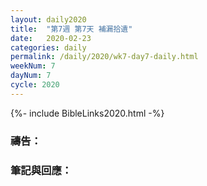 ```yaml
---
layout: daily2020
title:  "第7週 第7天 補漏拾遺"
date:   2020-02-23
categories: daily
permalink: /daily/2020/wk7-day7-daily.html
weekNum: 7
dayNum: 7
cycle: 2020
---
```


{%- include BibleLinks2020.html -%}

### 禱告：

### 筆記與回應：
